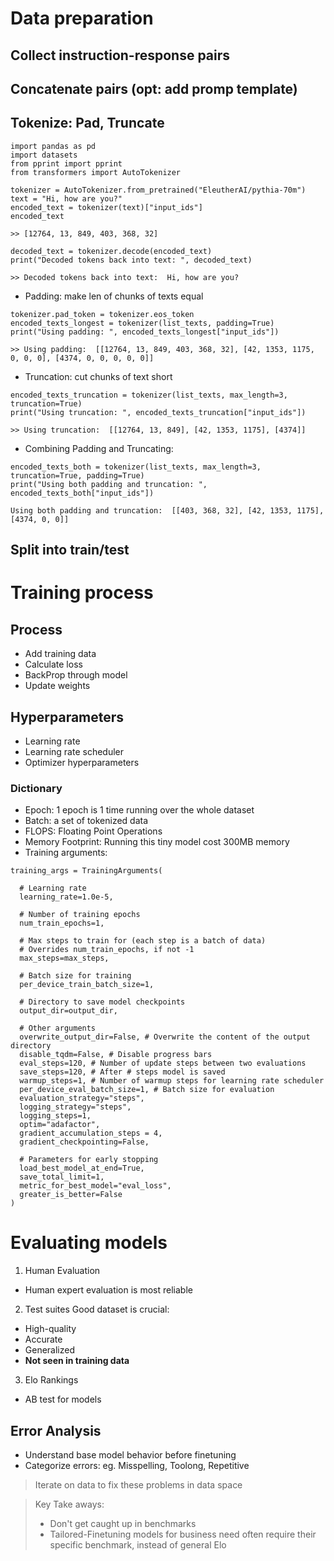 # Data preparation
## Collect instruction-response pairs
## Concatenate pairs (opt: add promp template)
## Tokenize: Pad, Truncate
```
import pandas as pd
import datasets
from pprint import pprint
from transformers import AutoTokenizer
```
```
tokenizer = AutoTokenizer.from_pretrained("EleutherAI/pythia-70m")
text = "Hi, how are you?"
encoded_text = tokenizer(text)["input_ids"]
encoded_text
```
`>> [12764, 13, 849, 403, 368, 32]`
```
decoded_text = tokenizer.decode(encoded_text)
print("Decoded tokens back into text: ", decoded_text)
```
`>> Decoded tokens back into text:  Hi, how are you?`

- Padding: make len of chunks of texts equal
```
tokenizer.pad_token = tokenizer.eos_token 
encoded_texts_longest = tokenizer(list_texts, padding=True)
print("Using padding: ", encoded_texts_longest["input_ids"])
```
`>> Using padding:  [[12764, 13, 849, 403, 368, 32], [42, 1353, 1175, 0, 0, 0], [4374, 0, 0, 0, 0, 0]]`
- Truncation: cut chunks of text short
```
encoded_texts_truncation = tokenizer(list_texts, max_length=3, truncation=True)
print("Using truncation: ", encoded_texts_truncation["input_ids"])
```
`>> Using truncation:  [[12764, 13, 849], [42, 1353, 1175], [4374]]`

- Combining Padding and Truncating:
```
encoded_texts_both = tokenizer(list_texts, max_length=3, truncation=True, padding=True)
print("Using both padding and truncation: ", encoded_texts_both["input_ids"])
```
`Using both padding and truncation:  [[403, 368, 32], [42, 1353, 1175], [4374, 0, 0]]`

## Split into train/test

# Training process
## Process
- Add training data
- Calculate loss
- BackProp through model
- Update weights
## Hyperparameters
- Learning rate
- Learning rate scheduler
- Optimizer hyperparameters

### Dictionary
- Epoch: 1 epoch is 1 time running over the whole dataset
- Batch: a set of tokenized data
- FLOPS: Floating Point Operations
- Memory Footprint: Running this tiny model cost 300MB memory
- Training arguments:
```
training_args = TrainingArguments(

  # Learning rate
  learning_rate=1.0e-5,

  # Number of training epochs
  num_train_epochs=1,

  # Max steps to train for (each step is a batch of data)
  # Overrides num_train_epochs, if not -1
  max_steps=max_steps,

  # Batch size for training
  per_device_train_batch_size=1,

  # Directory to save model checkpoints
  output_dir=output_dir,

  # Other arguments
  overwrite_output_dir=False, # Overwrite the content of the output directory
  disable_tqdm=False, # Disable progress bars
  eval_steps=120, # Number of update steps between two evaluations
  save_steps=120, # After # steps model is saved
  warmup_steps=1, # Number of warmup steps for learning rate scheduler
  per_device_eval_batch_size=1, # Batch size for evaluation
  evaluation_strategy="steps",
  logging_strategy="steps",
  logging_steps=1,
  optim="adafactor",
  gradient_accumulation_steps = 4,
  gradient_checkpointing=False,

  # Parameters for early stopping
  load_best_model_at_end=True,
  save_total_limit=1,
  metric_for_best_model="eval_loss",
  greater_is_better=False
)
```

# Evaluating models
1. Human Evaluation
- Human expert evaluation is most reliable
2. Test suites
  Good dataset is crucial:
- High-quality
- Accurate
- Generalized
- **Not seen in training data**
3. Elo Rankings
- AB test for models

## Error Analysis
- Understand base model behavior before finetuning
- Categorize errors: eg. Misspelling, Toolong, Repetitive
> Iterate on data to fix these problems in data space

> Key Take aways:
> - Don't get caught up in benchmarks
> - Tailored-Finetuning models for business need often require their specific benchmark, instead of general Elo
